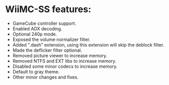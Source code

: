 # WiiMC-SS features:
- GameCube controller support.
- Enabled ADX decoding.
- Optional 240p mode.
- Exposed the volume normalizer filter.
- Added ".dash" extension, using this extension will skip the deblock filter.
- Made the deflicker filter optional.
- Removed picture viewer to increase memory.
- Removed NTFS and EXT libs to increase memory.
- Disabled some minor codecs to increase memory.
- Default to gray theme.
- Other minor changes and fixes.

